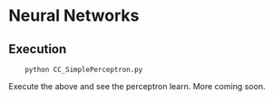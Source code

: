 # Neural Networks

## Execution
		python CC_SimplePerceptron.py

Execute the above and see the perceptron learn. More coming soon.